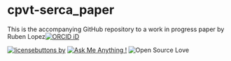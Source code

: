 
<!-- README.md is generated from README.Rmd. Please edit that file -->

# cpvt-serca_paper

This is the accompanying GitHub repository to a work in progress paper
by Ruben Lopez[![ORCID
iD](https://orcid.org/sites/default/files/images/orcid_16x16.png)](https://orcid.org/0000-0002-3802-3158)

[![licensebuttons
by](https://licensebuttons.net/l/by/3.0/88x31.png)](https://creativecommons.org/licenses/by/4.0)
[![Ask Me Anything
!](https://img.shields.io/badge/Ask%20me-anything-1abc9c.svg)](https://github.com/aaronpeikert/reproducible-research/issues/new)
![Open Source
Love](https://badges.frapsoft.com/os/v2/open-source.svg?v=103)
